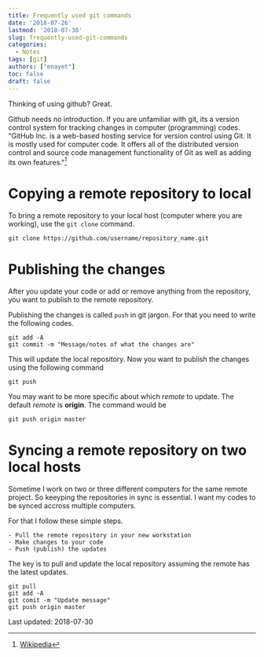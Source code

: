 ```yaml
---
title: Frequently used git commands
date: '2018-07-26'
lastmod: '2018-07-30'
slug: frequently-used-git-commands
categories:
  - Notes
tags: [git]
authors: ["enayet"]
toc: false
draft: false
---
```



Thinking of using github? Great.

Github needs no introduction. If you are unfamiliar with git, its a version control system for tracking changes in computer (programming) codes. "GitHub Inc. is a web-based hosting service for version control using Git. It is mostly used for computer code. It offers all of the distributed version control and source code management functionality of Git as well as adding its own features."[^wikipedia]
[^wikipedia]: [Wikipedia](https://www.dikipedia.org)

# Copying a remote repository to local

To bring a remote repository to your local host (computer where you are working), use the `git clone` command.

```{git}
git clone https://github.com/username/repository_name.git
```

# Publishing the changes

After you update your code or add or remove anything from the repository, you want to publish to the remote repository. 

Publishing the changes is called `push` in git jargon. For that you need to write the following codes.

```{git}
git add -A 
git commit -m "Message/notes of what the changes are"
```
This will update the local repository. Now you want to publish the changes using the following command

```{git}
git push
```

You may want to be more specific about which *remote* to update. The default *remote* is **origin**. The command would be 

```{git}
git push origin master
```

# Syncing a remote repository on two local hosts

Sometime I work on two or three different computers for the same remote project. So keeyping the repositories in sync is essential. I want my codes to be synced accross multiple computers.

For that I follow these simple steps.

```
- Pull the remote repository in your new workstation
- Make changes to your code
- Push (publish) the updates
```

The key is to pull and update the local repository assuming the remote has the latest updates.

```{git}
git pull
git add -A
git comit -m "Update message"
git push origin master
```

Last updated: 2018-07-30